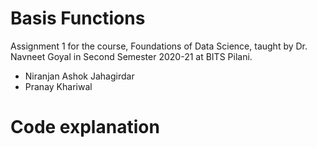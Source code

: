 #  Basis Functions

Assignment 1 for the course, Foundations of Data Science, taught by Dr. Navneet Goyal in Second Semester 2020-21 at BITS Pilani.

- Niranjan Ashok Jahagirdar
- Pranay Khariwal

# Code explanation
